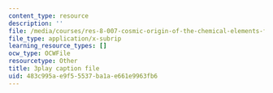 ```yaml
---
content_type: resource
description: ''
file: /media/courses/res-8-007-cosmic-origin-of-the-chemical-elements-fall-2019/483c995ae9f55537ba1ae661e9963fb6_JM8vAGReKkc.vtt
file_type: application/x-subrip
learning_resource_types: []
ocw_type: OCWFile
resourcetype: Other
title: 3play caption file
uid: 483c995a-e9f5-5537-ba1a-e661e9963fb6
---
```

